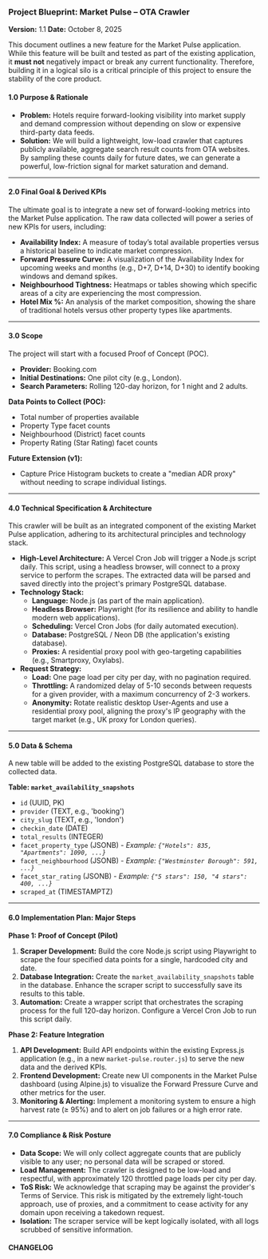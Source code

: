 ### **Project Blueprint: Market Pulse – OTA Crawler**

**Version:** 1.1 **Date:** October 8, 2025

This document outlines a new feature for the Market Pulse application. While this feature will be built and tested as part of the existing application, it **must not** negatively impact or break any current functionality. Therefore, building it in a logical silo is a critical principle of this project to ensure the stability of the core product.

#### **1.0 Purpose & Rationale**

- **Problem:** Hotels require forward-looking visibility into market supply and demand compression without depending on slow or expensive third-party data feeds.
- **Solution:** We will build a lightweight, low-load crawler that captures publicly available, aggregate search result counts from OTA websites. By sampling these counts daily for future dates, we can generate a powerful, low-friction signal for market saturation and demand.

---

#### **2.0 Final Goal & Derived KPIs**

The ultimate goal is to integrate a new set of forward-looking metrics into the Market Pulse application. The raw data collected will power a series of new KPIs for users, including:

- **Availability Index:** A measure of today’s total available properties versus a historical baseline to indicate market compression.
- **Forward Pressure Curve:** A visualization of the Availability Index for upcoming weeks and months (e.g., D+7, D+14, D+30) to identify booking windows and demand spikes.
- **Neighbourhood Tightness:** Heatmaps or tables showing which specific areas of a city are experiencing the most compression.
- **Hotel Mix %:** An analysis of the market composition, showing the share of traditional hotels versus other property types like apartments.

---

#### **3.0 Scope**

The project will start with a focused Proof of Concept (POC).

- **Provider:** Booking.com
- **Initial Destinations:** One pilot city (e.g., London).
- **Search Parameters:** Rolling 120-day horizon, for 1 night and 2 adults.

**Data Points to Collect (POC):**

- Total number of properties available
- Property Type facet counts
- Neighbourhood (District) facet counts
- Property Rating (Star Rating) facet counts

**Future Extension (v1):**

- Capture Price Histogram buckets to create a "median ADR proxy" without needing to scrape individual listings.

---

#### **4.0 Technical Specification & Architecture**

This crawler will be built as an integrated component of the existing Market Pulse application, adhering to its architectural principles and technology stack.

- **High-Level Architecture:** A Vercel Cron Job will trigger a Node.js script daily. This script, using a headless browser, will connect to a proxy service to perform the scrapes. The extracted data will be parsed and saved directly into the project's primary PostgreSQL database.
- **Technology Stack:**
  - **Language:** Node.js (as part of the main application).
  - **Headless Browser:** Playwright (for its resilience and ability to handle modern web applications).
  - **Scheduling:** Vercel Cron Jobs (for daily automated execution).
  - **Database:** PostgreSQL / Neon DB (the application's existing database).
  - **Proxies:** A residential proxy pool with geo-targeting capabilities (e.g., Smartproxy, Oxylabs).
- **Request Strategy:**
  - **Load:** One page load per city per day, with no pagination required.
  - **Throttling:** A randomized delay of 5-10 seconds between requests for a given provider, with a maximum concurrency of 2-3 workers.
  - **Anonymity:** Rotate realistic desktop User-Agents and use a residential proxy pool, aligning the proxy's IP geography with the target market (e.g., UK proxy for London queries).

---

#### **5.0 Data & Schema**

A new table will be added to the existing PostgreSQL database to store the collected data.

**Table: `market_availability_snapshots`**

- `id` (UUID, PK)
- `provider` (TEXT, e.g., 'booking')
- `city_slug` (TEXT, e.g., 'london')
- `checkin_date` (DATE)
- `total_results` (INTEGER)
- `facet_property_type` (JSONB) \- _Example: `{"Hotels": 835, "Apartments": 1090, ...}`_
- `facet_neighbourhood` (JSONB) \- _Example: `{"Westminster Borough": 591, ...}`_
- `facet_star_rating` (JSONB) \- _Example: `{"5 stars": 150, "4 stars": 400, ...}`_
- `scraped_at` (TIMESTAMPTZ)

---

#### **6.0 Implementation Plan: Major Steps**

**Phase 1: Proof of Concept (Pilot)**

1. **Scraper Development:** Build the core Node.js script using Playwright to scrape the four specified data points for a single, hardcoded city and date.
2. **Database Integration:** Create the `market_availability_snapshots` table in the database. Enhance the scraper script to successfully save its results to this table.
3. **Automation:** Create a wrapper script that orchestrates the scraping process for the full 120-day horizon. Configure a Vercel Cron Job to run this script daily.

**Phase 2: Feature Integration**

1. **API Development:** Build API endpoints within the existing Express.js application (e.g., in a new `market-pulse.router.js`) to serve the new data and the derived KPIs.
2. **Frontend Development:** Create new UI components in the Market Pulse dashboard (using Alpine.js) to visualize the Forward Pressure Curve and other metrics for the user.
3. **Monitoring & Alerting:** Implement a monitoring system to ensure a high harvest rate (≥ 95%) and to alert on job failures or a high error rate.

---

#### **7.0 Compliance & Risk Posture**

- **Data Scope:** We will only collect aggregate counts that are publicly visible to any user; no personal data will be scraped or stored.
- **Load Management:** The crawler is designed to be low-load and respectful, with approximately 120 throttled page loads per city per day.
- **ToS Risk:** We acknowledge that scraping may be against the provider's Terms of Service. This risk is mitigated by the extremely light-touch approach, use of proxies, and a commitment to cease activity for any domain upon receiving a takedown request.
- **Isolation:** The scraper service will be kept logically isolated, with all logs scrubbed of sensitive information.

#### **CHANGELOG**
